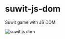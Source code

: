 # suwit-js-dom
Suwit game with JS DOM

![suwit js dom](https://user-images.githubusercontent.com/99337872/191884330-719f921d-d9c0-43e5-a800-0fa890409fcd.png)

